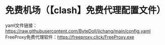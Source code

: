 # 免费机场（【clash】免费代理配置文件）
yaml文件链接：https://raw.githubusercontent.com/ByteDoll/jichang/main/config.yaml
FreeProxy免费代理软件：https://freeproxy.click/FreeProxy.exe
